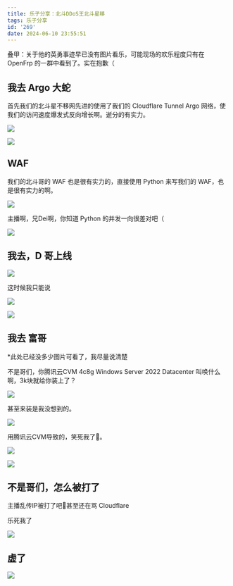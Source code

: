 ```yaml
---
title: 乐子分享：北斗DDoS王北斗星移
tags: 乐子分享
id: '269'
date: 2024-06-10 23:55:51
---
```


叠甲：关于他的英勇事迹早已没有图片看乐，可能现场的欢乐程度只有在 OpenFrp 的一群中看到了。实在抱歉（

## 我去 Argo 大蛇

首先我们的北斗星不移网先进的使用了我们的 Cloudflare Tunnel Argo 网络，使我们的访问速度爆发式反向增长啊。逝分的有实力。

![](https://blog.ymbit.cn/wp-content/uploads/2024/06/image-1024x726.png)

![](https://blog.ymbit.cn/wp-content/uploads/2024/06/a43799c36e354e83f88468ffdc3cfffd-1024x875.jpg)

## WAF

我们的北斗哥的 WAF 也是很有实力的，直接使用 Python 来写我们的 WAF，也是很有实力的啊。

![](https://blog.ymbit.cn/wp-content/uploads/2024/06/image-2.png)

主播啊，兄Dei啊，你知道 Python 的并发一向很差对吧（

![](https://blog.ymbit.cn/wp-content/uploads/2024/06/image-1.png)

## 我去，D 哥上线

![](https://blog.ymbit.cn/wp-content/uploads/2024/06/de9fb9ef501627ba4aecba6966d2a073_720-377x1024.png)

这时候我只能说

![](https://blog.ymbit.cn/wp-content/uploads/2024/06/52613b1ea40d3b9b486934c25085902f-432x1024.png)

![](https://blog.ymbit.cn/wp-content/uploads/2024/06/e1ba5adbbbdfc340a5546161b4451367-1024x795.png)

## 我去 富哥

\*此处已经没多少图片可看了，我尽量说清楚

不是哥们，你腾讯云CVM 4c8g Windows Server 2022 Datacenter 叫唤什么啊，3k块就给你装上了？

![](https://blog.ymbit.cn/wp-content/uploads/2024/06/2ac8cb1211af9f0534f0c83021c6abfb_720-400x1024.png)

甚至来装是我没想到的。

![](https://blog.ymbit.cn/wp-content/uploads/2024/06/77dfde1ee30947fc053521bcfbca5d70-489x1024.jpg)

用腾讯云CVM导致的，笑死我了🤣。

![](https://blog.ymbit.cn/wp-content/uploads/2024/06/57ec0bc3d5425fcc989ed85e0921e2b2_720-856x1024.png)

![](https://blog.ymbit.cn/wp-content/uploads/2024/06/834a3d883c1a2102d83e72731db9167f_720-768x1024.png)

## 不是哥们，怎么被打了

主播乱传IP被打了吧🤣甚至还在骂 Cloudflare

乐死我了

![](https://blog.ymbit.cn/wp-content/uploads/2024/06/e1ba5adbbbdfc340a5546161b4451367-1-1024x795.png)

## 虚了

![](https://blog.ymbit.cn/wp-content/uploads/2024/06/3bf25a20dfe4e98ce40cc879d796c8fb_720-729x1024.png)